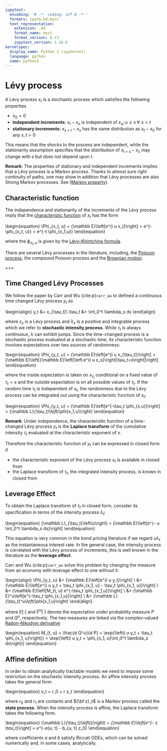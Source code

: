 ```yaml
---
jupytext:
  encoding: '# -*- coding: utf-8 -*-'
  formats: ipynb,md:myst
  text_representation:
    extension: .md
    format_name: myst
    format_version: 0.13
    jupytext_version: 1.16.6
kernelspec:
  display_name: Python 3 (ipykernel)
  language: python
  name: python3
---
```


# Lévy process
A Lévy process $x_t$ is a stochastic process which satisfies the following properties

* $x_0 = 0$
* **independent increments**: $x_t - x_s$ is independent of $x_u; u \le s\ \forall\ s < t$
* **stationary increments**: $x_{s+t} - x_s$ has the same distribution as $x_t - x_0$ for any $s,t > 0$

This means that the shocks to the process are independent, while the stationarity assumption specifies that the distribution of $x_{t+s} - x_s$ may change with $s$ but does not depend upon $t$.

**Remark**: The properties of stationary and independent increments implies that a Lévy process is a Markov process.
Thanks to almost sure right continuity of paths, one may show in addition that Lévy processes are also
Strong Markov processes. See ([Markov property](https://en.wikipedia.org/wiki/Markov_property)).

## Characteristic function

The independence and stationarity of the increments of the Lévy process imply that the [characteristic function](./characteristic.md) of $x_t$ has the form

\begin{equation}
 \Phi_{x_t, u} = {\mathbb E}\left[e^{i u x_t}\right] = e^{-\phi_{x_t, u}} = e^{-t \phi_{x_1,u}}
\end{equation}

where the [](characteristic-exponent) $\phi_{x_1,u}$ is given by the [Lévy–Khintchine formula](https://en.wikipedia.org/wiki/L%C3%A9vy_process).

There are several Lévy processes in the literature, including, the [Poisson process](../models/poisson.md), the compound Poisson process
and the [Brownian motion](../models/weiner.md).

+++

## Time Changed Lévy Processes

We follow the paper by Carr and Wu {cite:p}`carr_wu` to defined a continuous time changed Lévy process $y_t$ as

\begin{align}
y_t &= x_{\tau_t}\\
\tau_t &= \int_0^t \lambda_s ds
\end{align}

where $x_s$ is a Lévy process and $\lambda_s$ is a positive and integrable process which we refer to **stochastic intensity process**.
While $\tau_t$ is always continuous, $\lambda$ can exhibit jumps. Since the time-changed process is a stochastic process evaluated at a stochastic time, its characteristic function involves expectations over two sources of randomness:

\begin{equation}
 \Phi_{y_t, u} = {\mathbb E}\left[e^{i u x_{\tau_t}}\right] = {\mathbb E}\left[{\mathbb E}\left[\left.e^{i u x_s}\right|\tau_t=s\right]\right]
\end{equation}

where the inside expectation is taken on $x_{\tau_t}$ conditional on a fixed value of $\tau_t = s$ and the outside expectation is on all possible values of $\tau_t$. If the random time $\tau_t$ is independent of $x_t$, the randomness due to the Lévy process can be integrated out using the characteristic function of $x_t$:

\begin{equation}
\Phi_{y_t, u} = {\mathbb E}\left[e^{-\tau_t \phi_{x,u}}\right] = {\mathbb L}_{\tau_t}\left(\phi_{x_1,u}\right)
\end{equation}

**Remark**: Under independence, the characteristic function of a time-changed Lévy process $y_t$ is the **Laplace transform** of the cumulative intensity $\tau_t$ evaluated at the characteristic exponent of $x$.

Therefore the characteristic function of $y_t$ can be expressed in closed form if

* the characteristic exponent of the Lévy process $x_t$ is available in closed from
* the Laplace transform of $\tau_t$, the integrated intensity process, is known in closed from

## Leverage Effect

To obtain the Laplace transform  of $\tau_t$ in closed form, consider its specification in terms of the intensity process $\lambda_t$:

\begin{equation}
{\mathbb L}_{\tau_t}\left(u\right) = {\mathbb E}\left[e^{- u \int_0^t \lambda_s ds}\right]
\end{equation}

This equation is very common in the bond pricing literature if we regard $u\lambda_t$ as the instantaneous interest rate.
In the general case, the intensity process is correlated with the Lévy process of increments, this is well
known in the literature as the **leverage effect**.

Carr and Wu {cite:p}`carr_wu` solve this problem by changing the measure from an economy with leverage effect to one without it.

\begin{align}
\Phi_{y_t, u} &= {\mathbb E}\left[e^{i u y_t}\right] \\
     &= {\mathbb E}\left[e^{i u y_t + \tau_t \phi_{x_1, u} - \tau_t \phi_{x_1, u}}\right] \\
     &= {\mathbb E}\left[M_{t, u} e^{-\tau_t \phi_{x_1,u}}\right] \\
     &= {\mathbb E}^u\left[e^{-\tau_t \phi_{x_1,u}}\right] \\
     &= {\mathbb L}_{\tau_t}^u\left(\phi_{x_1,u}\right)
\end{align}

where $E[\cdot]$ and $E^u[\cdot]$ denote the expectation under probability measure $P$ and $Q^u$, respectively. The two measures are linked via
the complex-valued [Radon–Nikodym derivative](https://en.wikipedia.org/wiki/Radon%E2%80%93Nikodym_theorem#Radon%E2%80%93Nikodym_derivative)

\begin{equation}
M_{t, u} = \frac{d Q^u}{d P} = \exp{\left(i u y_t + \tau_t \phi_{x_1, u}\right)} = \exp{\left(i u y_t + \phi_{x_1, u}\int_0^t \lambda_s ds\right)}
\end{equation}

## Affine definition

In order to obtain analytically tractable models we need to impose some restriction on the stochastic intensity process.
An affine intensity process takes the general form

\begin{equation}
    v_t = r_0 + r z_t
\end{equation}

where $r_0$ and $r_1$ are contants and ${\bf z}_t$ is a Markov process called the **state process**.
When the intensity process is affine, the Laplace transform takes the following form.

\begin{equation}
{\mathbb L}_{\tau_t}\left(z\right) = {\mathbb E}\left[e^{- z \tau_t}\right] = e^{-a_{u, t} - b_{u, t} z_0}
\end{equation}

where coefficients $a$ and $b$ satisfy Riccati ODEs, which can be solved numerically and, in some cases, analytically.

```{code-cell}

```
